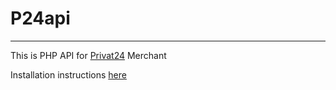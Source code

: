 # P24api
---------

This is PHP API for [Privat24](https://www.privat24.ua/) Merchant

Installation instructions [here](https://github.com/halt-avmc/p24api/tree/v0.1-alpha)
